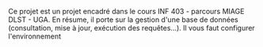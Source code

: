 Ce projet est un projet encadré dans le cours INF 403 - parcours MIAGE DLST - UGA. En résume, il porte sur la gestion d'une base de données (consultation, mise à jour, exécution des requêtes...).
Il vous faut configurer l'environnement
